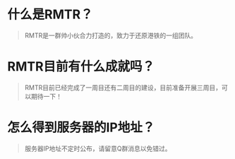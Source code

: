 # 什么是RMTR？

> RMTR是一群帅小伙合力打造的，致力于还原港铁的一组团队。

# RMTR目前有什么成就吗？

> RMTR目前已经完成了一周目还有二周目的建设，目前准备开展三周目，可以期待一下！

# 怎么得到服务器的IP地址？

> 服务器IP地址不定时公布，请留意Q群消息以免错过。